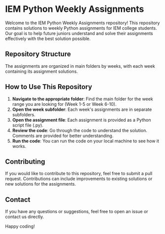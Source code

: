# IEM Python Weekly Assignments

Welcome to the IEM Python Weekly Assignments repository! This repository contains solutions to weekly Python assignments for IEM college students. Our goal is to help future juniors understand and solve their assignments effectively with the best solution possible.

## Repository Structure

The assignments are organized in main folders by weeks, with each week containing its assignment solutions.



## How to Use This Repository

1. **Navigate to the appropriate folder**: Find the main folder for the week range you are looking for (Week 1-5 or Week 6-10).
2. **Open the week subfolder**: Each week's assignments are in separate subfolders.
3. **Open the assignment file**: Each assignment is provided as a Python script file (.py).
4. **Review the code**: Go through the code to understand the solution. Comments are provided for better understanding.
5. **Run the code**: You can run the code on your local machine to see how it works. 

## Contributing

If you would like to contribute to this repository, feel free to submit a pull request. Contributions can include improvements to existing solutions or new solutions for the assignments.


## Contact

If you have any questions or suggestions, feel free to open an issue or contact us directly.

Happy coding!
